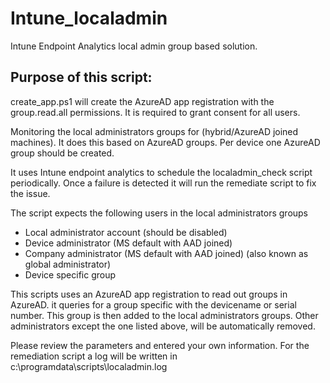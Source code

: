 # Intune_localadmin
Intune Endpoint Analytics local admin group based solution.


Purpose of this script:
-
create_app.ps1 will create the AzureAD app registration with the group.read.all permissions. It is required to grant consent for all users.

Monitoring the local administrators groups for (hybrid/AzureAD joined machines).
It does this based on AzureAD groups. Per device one AzureAD group should be created.

It uses Intune endpoint analytics to schedule the localadmin_check script periodically.
Once a failure is detected it will run the remediate script to fix the issue.

The script expects the following users in the local administrators groups
- Local administrator account (should be disabled)
- Device administrator (MS default with AAD joined)
- Company administrator (MS default with AAD joined) (also known as global administrator)
- Device specific group

This scripts uses an AzureAD app registration to read out groups in AzureAD. it queries for a group specific with the devicename or serial number.
This group is then added to the local administrators groups. Other administrators except the one listed above, will be automatically removed.

Please review the parameters and entered your own information.
For the remediation script a log will be written in c:\programdata\scripts\localadmin.log

